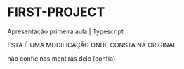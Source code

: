 # FIRST-PROJECT
Apresentação primeira aula | Typescript

ESTA É UMA MODIFICAÇÃO ONDE CONSTA NA ORIGINAL

não confie nas mentiras dele (confia)
